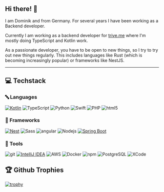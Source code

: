 ## Hi there! 👋

I am Dominik and from Germany. For several years I have been working as a Backend developer.

Currently I am working as a backend developer for [trive.me](https://github.com/triveme) where I'm mostly doing TypeScript and Kotlin work.

As a passionate developer, you have to be open to new things, so I try to try out new things regularly. This includes languages like Rust (which is becoming increasingly popular) or frameworks like NestJS.

---

## 💻 Techstack
### 🔤 Languages
[![Kotlin](https://img.shields.io/badge/Kotlin-%237F52FF.svg?logo=kotlin&logoColor=white)](#)
![TypeScript](https://img.shields.io/badge/-TypeScript-007ACC?style=flat-square&logo=typescript&logoColor=white)
![Python](https://img.shields.io/badge/-Python-46a2f1?style=flat-square&logo=Python&logoColor=white)
![Swift](https://img.shields.io/badge/-Swift-important?style=flat-square&logo=swift&logoColor=white)
![PHP](https://img.shields.io/badge/PHP-grey?style=flat-square&logo=php)
![html5](https://img.shields.io/badge/-HTML5-E34F26?style=flat-square&logo=html5&logoColor=white)

### 🧩 Frameworks
[![Nest](https://img.shields.io/badge/Nest.js-%23E0234E.svg?logo=nestjs&logoColor=white)](#)
![Sass](https://img.shields.io/badge/-Sass-CC6699?style=flat-square&logo=sass&logoColor=white)
![angular](https://img.shields.io/badge/-Angular-DD0031?style=flat-square&logo=angular&logoColor=white)
![Nodejs](https://img.shields.io/badge/-Nodejs-43853d?style=flat-square&logo=Node.js&logoColor=white)
[![Spring Boot](https://img.shields.io/badge/Spring%20Boot-6DB33F?logo=springboot&logoColor=fff)](#)

### 🔨 Tools
![git](https://img.shields.io/badge/-Git-F05032?style=flat-square&logo=git&logoColor=white)
[![IntelliJ IDEA](https://img.shields.io/badge/IntelliJIDEA-000000.svg?logo=intellij-idea&logoColor=white)](#)
![AWS](https://img.shields.io/badge/-AWS-yellow?style=flat-square&logo=amazon&logoColor=white)
![Docker](https://img.shields.io/badge/-Docker-46a2f1?style=flat-square&logo=docker&logoColor=white)
![npm](https://img.shields.io/badge/-NPM-CB3837?style=flat-square&logo=npm&logoColor=white)
![PostgreSQL](https://img.shields.io/badge/-PostgreSQL-yellow?style=flat-square&logo=postgresql&logoColor=white)
![XCode](https://img.shields.io/badge/-XCode-blue?style=flat-square&logo=xcode&logoColor=white)

## 🏆 Github Trophies
[![trophy](https://github-profile-trophy.vercel.app/?username=Severon96)](https://github.com/ryo-ma/github-profile-trophy)


<!--
**Severon96/Severon96** is a ✨ _special_ ✨ repository because its `README.md` (this file) appears on your GitHub profile.

Here are some ideas to get you started:

- 🔭 I’m currently working on ...
- 🌱 I’m currently learning ...
- 👯 I’m looking to collaborate on ...
- 🤔 I’m looking for help with ...
- 💬 Ask me about ...
- 📫 How to reach me: ...
- 😄 Pronouns: ...
- ⚡ Fun fact: ...
-->
